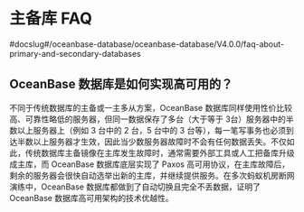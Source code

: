 主备库 FAQ 
============================
#docslug#/oceanbase-database/oceanbase-database/V4.0.0/faq-about-primary-and-secondary-databases


OceanBase 数据库是如何实现高可用的？ 
--------------------------------------------

不同于传统数据库的主备或一主多从方案，OceanBase 数据库同样使用性价比较高、可靠性略低的服务器，但同一数据保存了多台（大于等于 3台）服务器中的半数以上服务器上（例如 3 台中的 2 台，5 台中的 3 台等），每一笔写事务也必须到达半数以上服务器才生效，因此当少数服务器故障时不会有任何数据丢失。不仅如此，传统数据库主备镜像在主库发生故障时，通常需要外部工具或人工把备库升级成主库，而 OceanBase 数据库底层实现了 Paxos 高可用协议，在主库故障后，剩余的服务器会很快自动选举出新的主库，并继续提供服务。在多次蚂蚁机房断网演练中，OceanBase 数据库都做到了自动切换且完全不丢数据，证明了 OceanBase 数据库高可用架构的技术优越性。
